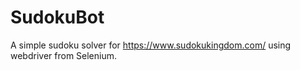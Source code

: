 # SudokuBot

A simple sudoku solver for https://www.sudokukingdom.com/ using webdriver from Selenium.
